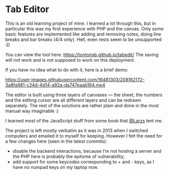 # Tab Editor

This is an old learning project of mine. I learned a lot through this, but in
particular this was my first experience with PHP and the canvas. Only some
basic features are implemented like adding and removing notes, doing line
breaks and bar breaks (4/4 only). Hell, even rests seem to be unsupported :D

You can view the tool here: https://tontonsb.github.io/tabedit/
The saving will not work and is not supposed to work on this deployment.

If you have no idea what to do with it, here is a brief demo:

https://user-images.githubusercontent.com/16481303/208162172-3a8fa981-c24d-4d14-a92a-da747eaab164.mp4

The editor is built using three layers of canvases — the sheet, the numbers
and the editing cursor are all different layers and can be redrawn separately.
The rest of the solutions are rather plain and done in the most manual way
imaginable :)

I learned most of the JavaScript stuff from some book that
[@Larzs](https://github.com/Larzs) lent me.

The project is left mostly verbatim as it was in 2013 when I switched computers
and emailed it to myself for keeping. However I felt the need for a few changes
here (seen in the latest commits):

- disable the backend interactions, because I'm not hosting a server and the
PHP here is probably the epitome of vulnerability;
- add support for some keycodes corresponding to + and - keys, as I have no
numpad keys on my laptop now.
